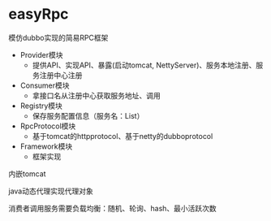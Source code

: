 # easyRpc
模仿dubbo实现的简易RPC框架

- Provider模块
  - 提供API、实现API、暴露(启动tomcat, NettyServer)、服务本地注册、服务注册中心注册
- Consumer模块
  - 拿接口名从注册中心获取服务地址、调用
- Registry模块
  - 保存服务配置信息（服务名：List<URL>）
- RpcProtocol模块
  - 基于tomcat的httpprotocol、基于netty的dubboprotocol
- Framework模块
  - 框架实现

内嵌tomcat

java动态代理实现代理对象

消费者调用服务需要负载均衡：随机、轮询、hash、最小活跃次数

